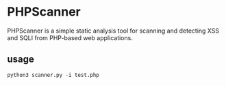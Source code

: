 # PHPScanner

PHPScanner is a simple static analysis tool for scanning and detecting XSS and SQLI from PHP-based web applications.

## usage

```
python3 scanner.py -i test.php

```
